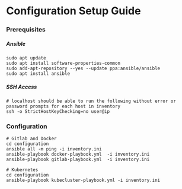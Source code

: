 # Configuration Setup Guide

### Prerequisites

##### Ansible

```
sudo apt update
sudo apt install software-properties-common
sudo add-apt-repository --yes --update ppa:ansible/ansible
sudo apt install ansible
```

##### SSH Access

```
# localhost should be able to run the following without error or password prompts for each host in inventory
ssh -o StrictHostKeyChecking=no user@ip
```

### Configuration

```
# Gitlab and Docker
cd configuration
ansible all -m ping -i inventory.ini
ansible-playbook docker-playbook.yml  -i inventory.ini
ansible-playbook gitlab-playbook.yml  -i inventory.ini
```

```
# Kubernetes
cd configuration
ansible-playbook kubecluster-playbook.yml -i inventory.ini
```
